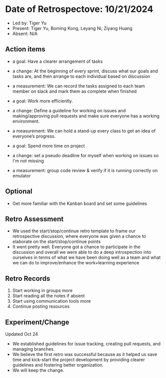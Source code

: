 # Date of Retrospectove: 10/21/2024
* Led by: Tiger Yu
* Present: Tiger Yu, Boming Kong, Leyang Ni, Ziyang Huang
* Absent: N/A

## Action items

* a goal: Have a clearer arrangement of tasks
* a change: At the beginning of every sprint, discuss what our goals and tasks are, and then arrange to each individual based on discussion
* a measurement: We can record the tasks assigned to each team member on slack and mark them as complete when finished

* a goal: Work more efficiently.
* a change: Define a guideline for working on issues and making/approving pull requests and make sure everyone has a working environment.
* a measurement: We can hold a stand-up every class to get an idea of everyone’s progress.

* a goal: Spend more time on project
* a change: set a pseudo deadline for myself when working on issues so I'm not missing
* a measurement: group code review & verify if it is running correctly on emulator

## Optional

* Get more familiar with the Kanban board and set some guidelines

## Retro Assessment

* We used the start/stop/continue retro template to frame our retrospective discussion, where everyone was given a chance to elaborate on the start/stop/continue points
* It went pretty well. Everyone got a chance to participate in the discussion and overall we were able to do a deep introspection into ourselves in terms of what we have been doing well as a team and what we can do to improve/enhance the work+learning experience

## Retro Records

1. Start working in groups more
2. Start reading all the notes if absent
3. Start using communication tools more
4. Continue posting resources

## Experiment/Change
Updated Oct 24

* We established guidelines for issue tracking, creating pull requests, and managing branches.
* We believe the first retro was successful because as it helped us save time and kick-start the project development by providing clearer guidelines and fostering better organization.
* We will keep the change.
